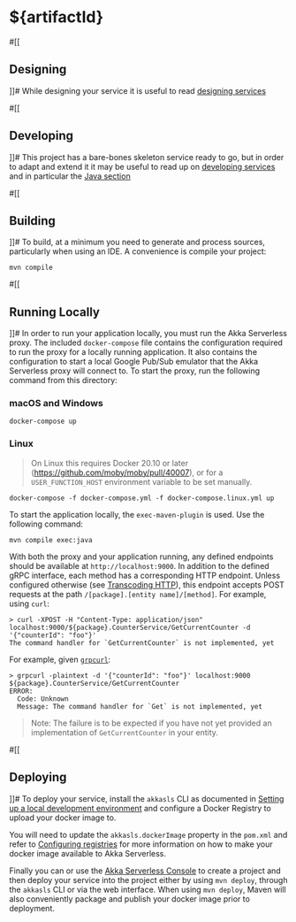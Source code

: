 # ${artifactId}

#[[
## Designing
]]#
While designing your service it is useful to read [designing services](https://developer.lightbend.com/docs/akka-serverless/designing/index.html)

#[[
## Developing
]]#
This project has a bare-bones skeleton service ready to go, but in order to adapt and
extend it it may be useful to read up on [developing services](https://developer.lightbend.com/docs/akka-serverless/developing/index.html)
and in particular the [Java section](https://developer.lightbend.com/docs/akka-serverless/java-services/index.html)

#[[
## Building
]]#
To build, at a minimum you need to generate and process sources, particularly when using an IDE.
A convenience is compile your project:

```
mvn compile
```

#[[
## Running Locally
]]#
In order to run your application locally, you must run the Akka Serverless proxy. The included `docker-compose` file contains the configuration required to run the proxy for a locally running application.
It also contains the configuration to start a local Google Pub/Sub emulator that the Akka Serverless proxy will connect to.
To start the proxy, run the following command from this directory:

### macOS and Windows

```
docker-compose up
```

### Linux

> On Linux this requires Docker 20.10 or later (https://github.com/moby/moby/pull/40007),
> or for a `USER_FUNCTION_HOST` environment variable to be set manually.

```
docker-compose -f docker-compose.yml -f docker-compose.linux.yml up
```

To start the application locally, the `exec-maven-plugin` is used. Use the following command:

```
mvn compile exec:java
```

With both the proxy and your application running, any defined endpoints should be available at `http://localhost:9000`. In addition to the defined gRPC interface, each method has a corresponding HTTP endpoint. Unless configured otherwise (see [Transcoding HTTP](https://docs.lbcs.dev/js-services/proto.html#_transcoding_http)), this endpoint accepts POST requests at the path `/[package].[entity name]/[method]`. For example, using `curl`:

```
> curl -XPOST -H "Content-Type: application/json" localhost:9000/${package}.CounterService/GetCurrentCounter -d '{"counterId": "foo"}'
The command handler for `GetCurrentCounter` is not implemented, yet
```

For example, given [`grpcurl`](https://github.com/fullstorydev/grpcurl):

```shell
> grpcurl -plaintext -d '{"counterId": "foo"}' localhost:9000 ${package}.CounterService/GetCurrentCounter 
ERROR:
  Code: Unknown
  Message: The command handler for `Get` is not implemented, yet
```

> Note: The failure is to be expected if you have not yet provided an implementation of `GetCurrentCounter` in
> your entity.

#[[
## Deploying
]]#
To deploy your service, install the `akkasls` CLI as documented in
[Setting up a local development environment](https://developer.lightbend.com/docs/akka-serverless/getting-started/set-up-development-env.html)
and configure a Docker Registry to upload your docker image to.

You will need to update the `akkasls.dockerImage` property in the `pom.xml` and refer to
[Configuring registries](https://developer.lightbend.com/docs/akka-serverless/deploying/registries.html)
for more information on how to make your docker image available to Akka Serverless.

Finally you can or use the [Akka Serverless Console](https://console.akkaserverless.com)
to create a project and then deploy your service into the project either by using `mvn deploy`,
through the `akkasls` CLI or via the web interface. When using `mvn deploy`, Maven will also
conveniently package and publish your docker image prior to deployment.
